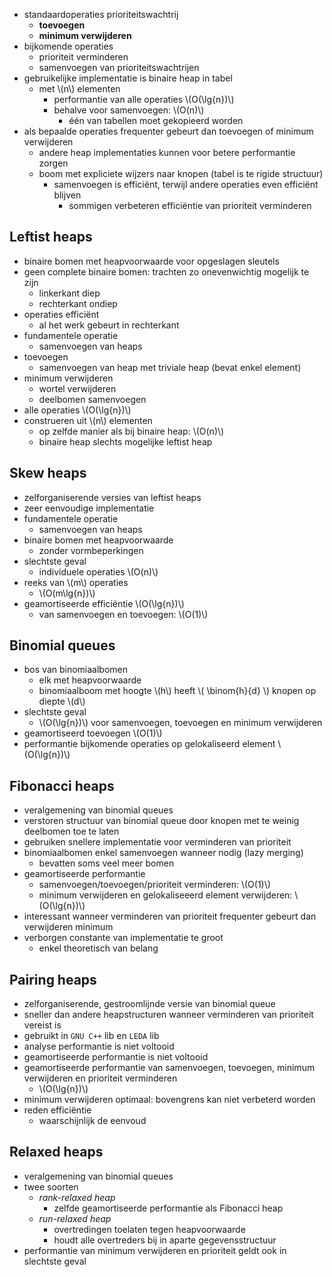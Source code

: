 
* standaardoperaties prioriteitswachtrij
    * **toevoegen**
    * **minimum verwijderen**
* bijkomende operaties
    * prioriteit verminderen
    * samenvoegen van prioriteitswachtrijen
* gebruikelijke implementatie is binaire heap in tabel
    * met \\(n\\) elementen
        * performantie van alle operaties \\(O(\lg{n})\\)
        * behalve voor samenvoegen: \\(O(n)\\)
            * één van tabellen moet gekopieerd worden
* als bepaalde operaties frequenter gebeurt dan toevoegen of minimum verwijderen
    * andere heap implementaties kunnen voor betere performantie zorgen
    * boom met expliciete wijzers naar knopen (tabel is te rigide structuur)
        * samenvoegen is efficiënt, terwijl andere operaties even efficiënt blijven
            * sommigen verbeteren efficiëntie van prioriteit verminderen

## Leftist heaps

* binaire bomen met heapvoorwaarde voor opgeslagen sleutels
* geen complete binaire bomen: trachten zo onevenwichtig mogelijk te zijn
    * linkerkant diep
    * rechterkant ondiep
* operaties efficiënt
    * al het werk gebeurt in rechterkant
* fundamentele operatie
    * samenvoegen van heaps
* toevoegen
    * samenvoegen van heap met triviale heap (bevat enkel element)
* minimum verwijderen
    * wortel verwijderen
    * deelbomen samenvoegen
* alle operaties \\(O(\lg{n})\\)
* construeren uit \\(n\\) elementen
    * op zelfde manier als bij binaire heap: \\(O(n)\\)
    * binaire heap slechts mogelijke leftist heap

## Skew heaps

* zelforganiserende versies van leftist heaps
* zeer eenvoudige implementatie
* fundamentele operatie
    * samenvoegen van heaps
* binaire bomen met heapvoorwaarde
    * zonder vormbeperkingen
* slechtste geval
    * individuele operaties \\(O(n)\\)
* reeks van \\(m\\) operaties
    * \\(O(m\lg{n})\\)
* geamortiseerde efficiëntie \\(O(\lg{n})\\)
    * van samenvoegen en toevoegen: \\(O(1)\\)

## Binomial queues

* bos van binomiaalbomen
    * elk met heapvoorwaarde
    * binomiaalboom met hoogte \\(h\\) heeft \\( \binom{h}{d} \\) knopen op diepte \\(d\\)
* slechtste geval
    * \\(O(\lg{n})\\) voor samenvoegen, toevoegen en minimum verwijderen
* geamortiseerd toevoegen \\(O(1)\\)
* performantie bijkomende operaties op gelokaliseerd element \\(O(\lg{n})\\)

## Fibonacci heaps

* veralgemening van binomial queues
* verstoren structuur van binomial queue door knopen met te weinig deelbomen toe te laten
* gebruiken snellere implementatie voor verminderen van prioriteit
* binomiaalbomen enkel samenvoegen wanneer nodig (lazy merging)
    * bevatten soms veel meer bomen
* geamortiseerde performantie
    * samenvoegen/toevoegen/prioriteit verminderen: \\(O(1)\\)
    * minimum verwijderen en gelokaliseeerd element verwijderen: \\(O(\lg{n})\\)
* interessant wanneer verminderen van prioriteit frequenter gebeurt dan verwijderen minimum
* verborgen constante van implementatie te groot
    * enkel theoretisch van belang

## Pairing heaps

* zelforganiserende, gestroomlijnde versie van binomial queue
* sneller dan andere heapstructuren wanneer verminderen van prioriteit vereist is
* gebruikt in `GNU C++` lib en `LEDA` lib
* analyse performantie is niet voltooid
* geamortiseerde performantie is niet voltooid
* geamortiseerde performantie van samenvoegen, toevoegen, minimum verwijderen en prioriteit verminderen
    * \\(O(\lg{n})\\)
* minimum verwijderen optimaal: bovengrens kan niet verbeterd worden
* reden efficiëntie
    * waarschijnlijk de eenvoud

## Relaxed heaps

* veralgemening van binomial queues
* twee soorten
    * *rank-relaxed heap*
        * zelfde geamortiseerde performantie als Fibonacci heap
    * *run-relaxed heap*
        * overtredingen toelaten tegen heapvoorwaarde
        * houdt alle overtreders bij in aparte gegevensstructuur
* performantie van minimum verwijderen en prioriteit geldt ook in slechtste geval
